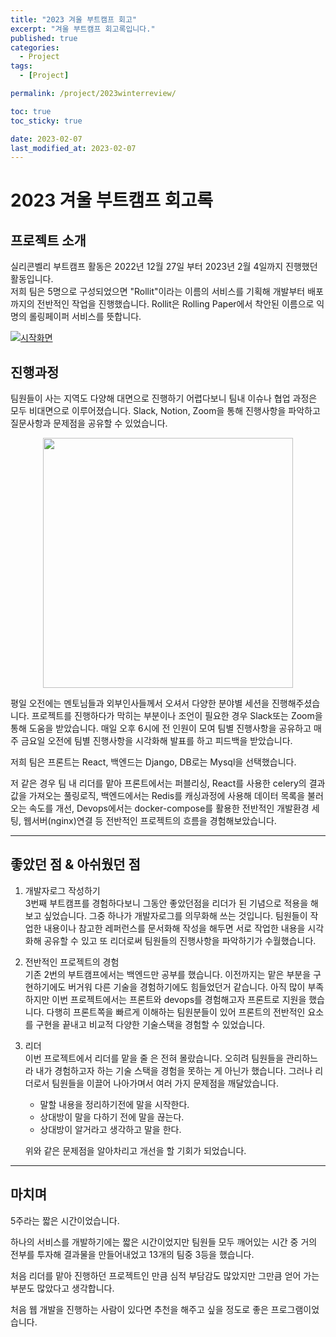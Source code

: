 ```yaml
---
title: "2023 겨울 부트캠프 회고"
excerpt: "겨울 부트캠프 회고록입니다."
published: true
categories:
  - Project
tags:
  - [Project]

permalink: /project/2023winterreview/

toc: true
toc_sticky: true

date: 2023-02-07
last_modified_at: 2023-02-07
---
```

# 2023 겨울 부트캠프 회고록 

## 프로젝트 소개
실리콘벨리 부트캠프 활동은 2022년 12월 27일 부터 2023년 2월 4일까지 진행했던 활동입니다.  
저희 팀은 5명으로 구성되었으면 "Rollit"이라는 이름의 서비스를 기획해 개발부터 배포까지의 전반적인 작업을 진행했습니다.
Rollit은 Rolling Paper에서 착안된 이름으로 익명의 롤링페이퍼 서비스를 뜻합니다.

[![시작화면](https://user-images.githubusercontent.com/87285536/217009273-a7125265-8faa-4547-8dad-57c3f2f997f7.png)](https://medium.com/@say004972/roll-it-online-rolling-paper-service-b2b4e23a47b8)

## 진행과정
팀원들이 사는 지역도 다양해 대면으로 진행하기 어렵다보니 팀내 이슈나 협업 과정은 모두 비대면으로 이루어졌습니다.
Slack, Notion, Zoom을 통해 진행사항을 파악하고 질문사항과 문제점을 공유할 수 있었습니다.

<div align="center">
<img src="https://user-images.githubusercontent.com/87285536/217014461-5965b947-f429-4d4b-a454-245945181d3f.png"  width="400"/>
</div>

평일 오전에는 멘토님들과 외부인사들께서 오셔서 다양한 분야별 세션을 진행해주셨습니다. 프로젝트를 진행하다가 막히는 부분이나 조언이 필요한 경우 Slack또는 Zoom을 통해 도움을 받았습니다. 매일 오후 6시에 전 인원이 모여 팀별 진행사항을 공유하고 매주 금요일 오전에 팀별 진행사항을 시각화해 발표를 하고 피드백을 받았습니다.

저희 팀은 프론트는 React, 백엔드는 Django, DB로는 Mysql을 선택했습니다.

저 같은 경우 팀 내 리더를 맡아 프론트에서는 퍼블리싱, React를 사용한 celery의 결과값을 가져오는 풀링로직, 백엔드에서는 Redis를 캐싱과정에 사용해 데이터 목록을 불러오는 속도를 개선, Devops에서는 docker-compose를 활용한 전반적인 개발환경 세팅, 웹서버(nginx)연결 등 전반적인 프로젝트의 흐름을 경험해보았습니다.
***
## 좋았던 점 & 아쉬웠던 점 
1. 개발자로그 작성하기 <br>
   3번째 부트캠프를 경험하다보니 그동안 좋았던점을 리더가 된 기념으로 적용을 해보고 싶었습니다. 그중 하나가 개발자로그를 의무화해 쓰는 것입니다. 팀원들이 작업한 내용이나 참고한 레퍼런스를 문서화해 작성을 해두면 서로 작업한 내용을 시각화해 공유할 수 있고 또 리더로써 팀원들의 진행사항을 파악하기가 수월했습니다.

2. 전반적인 프로젝트의 경험 <br>
   기존 2번의 부트캠프에서는 백엔드만 공부를 했습니다. 이전까지는 맡은 부분을 구현하기에도 버거워 다른 기술을 경험하기에도 힘들었던거 같습니다. 아직 많이 부족하지만 이번 프로젝트에서는 프론트와 devops를 경험해고자 프론트로 지원을 했습니다. 다행히 프론트쪽을 빠르게 이해하는 팀원분들이 있어 프론트의 전반적인 요소를 구현을 끝내고 비교적 다양한 기술스택을 경험할 수 있었습니다.

3. 리더 <br>
   이번 프로젝트에서 리더를 맡을 줄 은 전혀 몰랐습니다. 오히려 팀원들을 관리하느라 내가 경험하고자 하는 기술 스택을 경험을 못하는 게 아닌가 했습니다. 그러나 리더로서 팀원들을 이끌어 나아가며서 여러 가지 문제점을 깨달았습니다. 
   * 말할 내용을 정리하기전에 말을 시작한다.
   * 상대방이 말을 다하기 전에 말을 끊는다.
   * 상대방이 알거라고 생각하고 말을 한다.

    위와 같은 문제점을 알아차리고 개선을 할 기회가 되었습니다.
***
## 마치며
5주라는 짧은 시간이었습니다. 

하나의 서비스를 개발하기에는 짧은 시간이었지만 팀원들 모두 깨어있는 시간 중 거의 전부를 투자해 결과물을 만들어내었고 13개의 팀중 3등을 했습니다.

처음 리더를 맡아 진행하던 프로젝트인 만큼 심적 부담감도 많았지만 그만큼 얻어 가는 부분도 많았다고 생각합니다. 

처음 웹 개발을 진행하는 사람이 있다면 추천을 해주고 싶을 정도로 좋은 프로그램이었습니다.